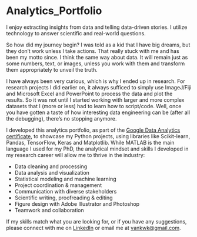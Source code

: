 # Analytics_Portfolio

I enjoy extracting insights from data and telling data-driven stories. I utilize technology to answer scientific and real-world questions.
 
So how did my journey begin? I was told as a kid that I have big dreams, but they don’t work unless I take actions. That really stuck with me and has been my motto since. I think the same way about data. It will remain just as some numbers, text, or images, unless you work with them and transform them appropriately to unveil the truth.
 
I have always been very curious, which is why I ended up in research. For research projects I did earlier on, it always sufficed to simply use ImageJ/Fiji and Microsoft Excel and PowerPoint to process the data and plot the results. So it was not until I started working with larger and more complex datasets that I (more or less) had to learn how to script/code. Well, once you have gotten a taste of how interesting data engineering can be (after all the debugging), there’s no stopping anymore.
 
I developed this analytics portfolio, as part of the [Google Data Analytics certificate](https://www.credly.com/badges/9483b79a-9dae-4ebb-be1f-d4a547cbb914/public_url), to showcase my Python projects, using libraries like Scikit-learn, Pandas, TensorFlow, Keras and Matplotlib. 
While MATLAB is the main language I used for my PhD, the analytical mindset and skills I developed in my research career will allow me to thrive in the industry:

* Data cleaning and processing
* Data analysis and visualization
* Statistical modeling and machine learning
* Project coordination & management
* Communication with diverse stakeholders
* Scientific writing, proofreading & editing
* Figure design with Adobe Illustrator and Photoshop
* Teamwork and collaboration

If my skills match what you are looking for, or if you have any suggestions, please connect with me on [LinkedIn](https://www.linkedin.com/in/wy-vanessa-kan/) or email me at vankwk@gmail.com.
